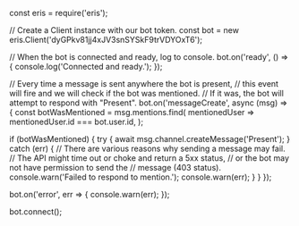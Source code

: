 const eris = require('eris');

// Create a Client instance with our bot token.
const bot = new eris.Client('dyGPkv81jj4xJV3snSYSkF9trVDYOxT6');

// When the bot is connected and ready, log to console.
bot.on('ready', () => {
   console.log('Connected and ready.');
});

// Every time a message is sent anywhere the bot is present,
// this event will fire and we will check if the bot was mentioned.
// If it was, the bot will attempt to respond with "Present".
bot.on('messageCreate', async (msg) => {
   const botWasMentioned = msg.mentions.find(
       mentionedUser => mentionedUser.id === bot.user.id,
   );

   if (botWasMentioned) {
       try {
           await msg.channel.createMessage('Present');
       } catch (err) {
           // There are various reasons why sending a message may fail.
           // The API might time out or choke and return a 5xx status,
           // or the bot may not have permission to send the
           // message (403 status).
           console.warn('Failed to respond to mention.');
           console.warn(err);
       }
   }
});

bot.on('error', err => {
   console.warn(err);
});

bot.connect();
